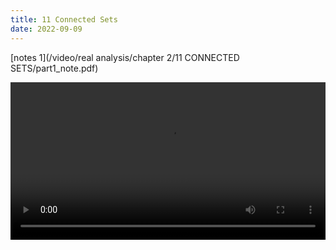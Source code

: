 ```yaml
---
title: 11 Connected Sets
date: 2022-09-09
---
```



[notes 1](/video/real analysis/chapter 2/11 CONNECTED SETS/part1_note.pdf)

 <video width ="100%" controls>
  <source src="/video/real analysis/chapter 2/11 CONNECTED SETS/part1_final.mp4" type="video/mp4">
Your browser does not support the video tag.
</video> 

